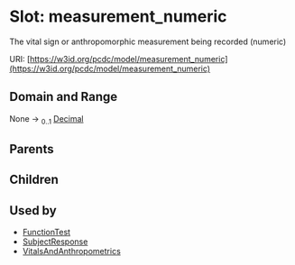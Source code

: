 
# Slot: measurement_numeric


The vital sign or anthropomorphic measurement being recorded (numeric)

URI: [https://w3id.org/pcdc/model/measurement_numeric](https://w3id.org/pcdc/model/measurement_numeric)


## Domain and Range

None &#8594;  <sub>0..1</sub> [Decimal](types/Decimal.md)

## Parents


## Children


## Used by

 * [FunctionTest](FunctionTest.md)
 * [SubjectResponse](SubjectResponse.md)
 * [VitalsAndAnthropometrics](VitalsAndAnthropometrics.md)
